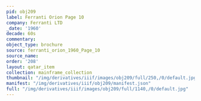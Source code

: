 ```yaml
---
pid: obj209
label: Ferranti Orion Page 10
company: Ferranti LTD
_date: '1960'
decade: 60s
commentary:
object_type: brochure
source: ferranti_orion_1960_Page_10
source_name:
order: '208'
layout: qatar_item
collection: mainframe_collection
thumbnail: "/img/derivatives/iiif/images/obj209/full/250,/0/default.jpg"
manifest: "/img/derivatives/iiif/obj209/manifest.json"
full: "/img/derivatives/iiif/images/obj209/full/1140,/0/default.jpg"
---
```


